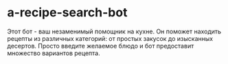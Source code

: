 # a-recipe-search-bot
Этот бот - ваш незаменимый помощник на кухне. Он поможет находить рецепты из различных категорий: от простых закусок до изысканных десертов. Просто введите желаемое блюдо и бот предоставит множество вариантов рецепта.
